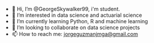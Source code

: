 - 👋 Hi, I’m @GeorgeSkywalker99, i'm student.
- 👀 I’m interested in data science and actuarial science
- 🌱 I’m currently learning Python, R and machine learning
- 💞️ I’m looking to collaborate on data science projects
- 📫 How to reach me: jorgeguzmanjmga@gmail.com


<!---
GeorgeSkywalker99/GeorgeSkywalker99 is a ✨ special ✨ repository because its `README.md` (this file) appears on your GitHub profile.
You can click the Preview link to take a look at your changes.
--->
